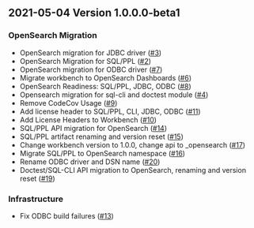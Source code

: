 ## 2021-05-04 Version 1.0.0.0-beta1

### OpenSearch Migration

* OpenSearch migration for JDBC driver ([#3](https://github.com/opendistro-for-elasticsearch/sql/pull/3))
* OpenSearch Migration for SQL/PPL ([#2](https://github.com/opendistro-for-elasticsearch/sql/pull/2))
* OpenSearch migration for ODBC driver ([#7](https://github.com/opendistro-for-elasticsearch/sql/pull/7))
* Migrate workbench to OpenSearch Dashboards ([#6](https://github.com/opendistro-for-elasticsearch/sql/pull/6))
* OpenSearch Readiness: SQL/PPL, JDBC, ODBC ([#8](https://github.com/opendistro-for-elasticsearch/sql/pull/8))
* Opensearch migration for sql-cli and doctest module ([#4](https://github.com/opendistro-for-elasticsearch/sql/pull/4))
* Remove CodeCov Usage ([#9](https://github.com/opendistro-for-elasticsearch/sql/pull/9))
* Add license header to SQL/PPL, CLI, JDBC, ODBC ([#11](https://github.com/opendistro-for-elasticsearch/sql/pull/11))
* Add License Headers to Workbench ([#10](https://github.com/opendistro-for-elasticsearch/sql/pull/10))
* SQL/PPL API migration for OpenSearch ([#14](https://github.com/opendistro-for-elasticsearch/sql/pull/14))
* SQL/PPL artifact renaming and version reset ([#15](https://github.com/opendistro-for-elasticsearch/sql/pull/15))
* Change workbench version to 1.0.0, change api to _opensearch ([#17](https://github.com/opendistro-for-elasticsearch/sql/pull/17))
* Migrate SQL/PPL to OpenSearch namespace ([#16](https://github.com/opendistro-for-elasticsearch/sql/pull/16))
* Rename ODBC driver and DSN name ([#20](https://github.com/opendistro-for-elasticsearch/sql/pull/20))
* Doctest/SQL-CLI API migration to OpenSearch, renaming and version reset ([#19](https://github.com/opendistro-for-elasticsearch/sql/pull/19))

### Infrastructure

* Fix ODBC build failures ([#13](https://github.com/opendistro-for-elasticsearch/sql/pull/13))
